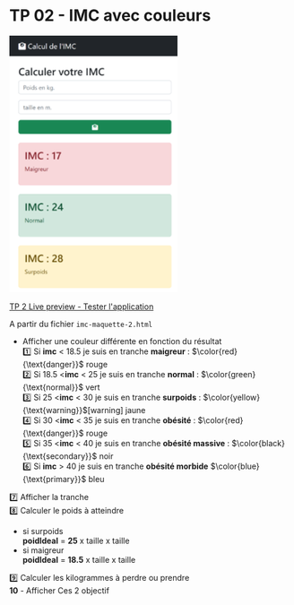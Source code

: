 # TP 02 - IMC avec couleurs
<a href="https://sevenvalley.fr/tp-javascript/tp2/index.html">
<img src="../../img/tp/tp2.webp" width="300"></a>

<a href="https://sevenvalley.fr/tp-javascript/tp2/index.html">TP 2 Live preview - Tester l'application</a>

A partir du fichier <code>imc-maquette-2.html</code>
  
- Afficher une couleur différente en fonction du résultat  
:one:  Si **imc** &lt; 18.5 je suis en tranche **maigreur** : 
$\color{red}{\text{danger}}$    rouge  
:two:  Si 18.5 &lt;**imc** &lt; 25  je suis en tranche **normal**   : $\color{green}{\text{normal}}$ vert  
:three:  Si 25 &lt;**imc** &lt; 30  je suis en tranche **surpoids** : $\color{yellow}{\text{warning}}$[warning] jaune    
:four:  Si 30 &lt;**imc** &lt; 35  je suis en tranche **obésité** : $\color{red}{\text{danger}}$ rouge   
:five:  Si 35 &lt;**imc** &lt; 40  je suis en tranche **obésité massive**  : $\color{black}{\text{secondary}}$ noir     
:six:  Si  **imc** &gt; 40  je suis en tranche **obésité morbide**  $\color{blue}{\text{primary}}$  bleu    

:seven: Afficher la tranche    
:eight: Calculer le poids à atteindre  
- si surpoids   
  **poidIdeal** = **25** x taille x taille    
- si maigreur    
  **poidIdeal** = **18.5** x taille x taille
     
:nine: Calculer les kilogrammes à perdre ou prendre  
**10** - Afficher Ces 2 objectif